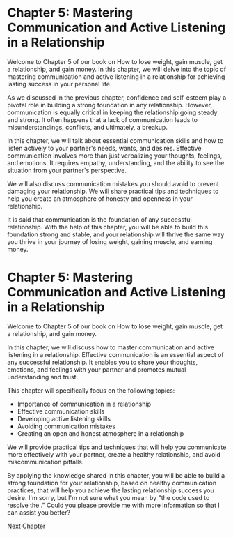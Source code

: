 # Chapter 5: Mastering Communication and Active Listening in a Relationship

Welcome to Chapter 5 of our book on How to lose weight, gain muscle, get a relationship, and gain money. In this chapter, we will delve into the topic of mastering communication and active listening in a relationship for achieving lasting success in your personal life.

As we discussed in the previous chapter, confidence and self-esteem play a pivotal role in building a strong foundation in any relationship. However, communication is equally critical in keeping the relationship going steady and strong. It often happens that a lack of communication leads to misunderstandings, conflicts, and ultimately, a breakup.

In this chapter, we will talk about essential communication skills and how to listen actively to your partner's needs, wants, and desires. Effective communication involves more than just verbalizing your thoughts, feelings, and emotions. It requires empathy, understanding, and the ability to see the situation from your partner's perspective.

We will also discuss communication mistakes you should avoid to prevent damaging your relationship. We will share practical tips and techniques to help you create an atmosphere of honesty and openness in your relationship.

It is said that communication is the foundation of any successful relationship. With the help of this chapter, you will be able to build this foundation strong and stable, and your relationship will thrive the same way you thrive in your journey of losing weight, gaining muscle, and earning money.
# Chapter 5: Mastering Communication and Active Listening in a Relationship

Welcome to Chapter 5 of our book on How to lose weight, gain muscle, get a relationship, and gain money. 

In this chapter, we will discuss how to master communication and active listening in a relationship. Effective communication is an essential aspect of any successful relationship. It enables you to share your thoughts, emotions, and feelings with your partner and promotes mutual understanding and trust.

This chapter will specifically focus on the following topics:

- Importance of communication in a relationship
- Effective communication skills
- Developing active listening skills
- Avoiding communication mistakes
- Creating an open and honest atmosphere in a relationship

We will provide practical tips and techniques that will help you communicate more effectively with your partner, create a healthy relationship, and avoid miscommunication pitfalls. 

By applying the knowledge shared in this chapter, you will be able to build a strong foundation for your relationship, based on healthy communication practices, that will help you achieve the lasting relationship success you desire.
I'm sorry, but I'm not sure what you mean by "the code used to resolve the ." Could you please provide me with more information so that I can assist you better?


[Next Chapter](06_Chapter06.md)